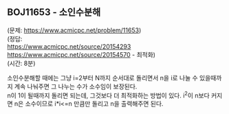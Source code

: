 ## BOJ11653 - 소인수분해  
(문제: https://www.acmicpc.net/problem/11653)  
(정답:  
https://www.acmicpc.net/source/20154293  
https://www.acmicpc.net/source/20154570 - 최적화)  
(시간: 8분)  

소인수분해할 때에는 그냥 i=2부터 N까지 순서대로 돌리면서 n을 i로 나눌 수 있을때까지 계속 나눠주면 그 나누는 수가 소수임이 보장된다.  
n이 1이 될때까지 돌리면 되는데, 그것보다 더 최적화하는 방법이 있다. i<sup>2</sup>이 n보다 커지면 n은 소수이므로 i\*i<=n 만큼만 돌리고 n을 출력해주면 된다.  